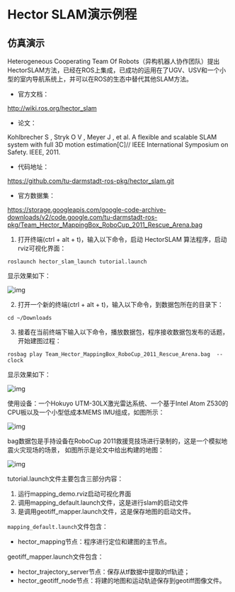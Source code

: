 # Hector SLAM演示例程

## **仿真演示**
Heterogeneous Cooperating Team Of Robots（异构机器人协作团队）提出HectorSLAM方法，已经在ROS上集成，已成功的运用在了UGV、USV和一个小型的室内导航系统上，并可以在ROS的生态中替代其他SLAM方法。

* 官方文档：

http://wiki.ros.org/hector_slam

* 论文：

Kohlbrecher S , Stryk O V , Meyer J , et al. A flexible and scalable SLAM system with full 3D motion estimation[C]// IEEE International Symposium on Safety. IEEE, 2011.

* 代码地址：

https://github.com/tu-darmstadt-ros-pkg/hector_slam.git

* 官方数据集：

https://storage.googleapis.com/google-code-archive-downloads/v2/code.google.com/tu-darmstadt-ros-pkg/Team_Hector_MappingBox_RoboCup_2011_Rescue_Arena.bag


1. 打开终端(ctrl + alt + t)，输入以下命令，启动 HectorSLAM 算法程序，启动rviz可视化界面：

```shell
roslaunch hector_slam_launch tutorial.launch
```

显示效果如下：

![img](https://tianbot-pic.oss-cn-beijing.aliyuncs.com/tianbot/202207011536576.jpg) 

2. 打开一个新的终端(ctrl + alt + t)，输入以下命令，到数据包所在的目录下：

```shell
cd ~/Downloads
```

3. 接着在当前终端下输入以下命令，播放数据包，程序接收数据包发布的话题，开始建图过程：

```shell
rosbag play Team_Hector_MappingBox_RoboCup_2011_Rescue_Arena.bag  --clock
```

显示效果如下：

![img](https://tianbot-pic.oss-cn-beijing.aliyuncs.com/tianbot/202207011536164.jpg) 

使用设备：一个Hokuyo UTM-30LX激光雷达系统、一个基于Intel Atom Z530的CPU板以及一个小型低成本MEMS IMU组成，如图所示：

![img](https://tianbot-pic.oss-cn-beijing.aliyuncs.com/tianbot/202207011536130.jpg) 

bag数据包是手持设备在RoboCup 2011救援竞技场进行录制的，这是一个模拟地震⽕灾现场的场景， 如图所示是论文中给出构建的地图：

![img](https://tianbot-pic.oss-cn-beijing.aliyuncs.com/tianbot/202207011536336.jpg) 

tutorial.launch文件主要包含三部分内容：

1. 运行mapping_demo.rviz启动可视化界面
2. 调用mapping_default.launch文件，这是进行slam的启动文件
3. 是调用geotiff_mapper.launch文件，这是保存地图的启动文件。

`mapping_default.launch`文件包含：
* hector_mapping节点：程序进行定位和建图的主节点。

geotiff_mapper.launch文件包含：

* hector_trajectory_server节点：保存从tf数据中提取的tf轨迹；
* hector_geotiff_node节点：将建的地图和运动轨迹保存到geotiff图像文件。